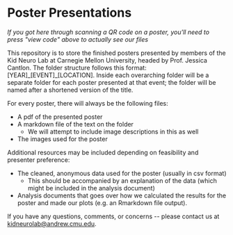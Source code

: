 # Poster Presentations

*If you got here through scanning a QR code on a poster, you'll need to press "view code" above to actually see our files*

This repository is to store the finished posters presented by members of the Kid Neuro Lab at Carnegie Mellon University, headed by Prof. Jessica Cantlon. The folder structure follows this format: [YEAR]\_[EVENT]\_[LOCATION]. Inside each overarching folder will be a separate folder for each poster presented at that event; the folder will be named after a shortened version of the title. 

For every poster, there will always be the following files:

* A pdf of the presented poster
* A markdown file of the text on the folder
  * We will attempt to include image descriptions in this as well
* The images used for the poster

Additional resources may be included depending on feasibility and presenter preference:

* The cleaned, anonymous data used for the poster (usually in csv format)
  * This should be accompanied by an explanation of the data (which might be included in the analysis document)
* Analysis documents  that goes over how we calculated the results for the poster and made our plots (e.g. an Rmarkdown file output).

If you have any questions, comments, or concerns -- please contact us at kidneurolab@andrew.cmu.edu. 